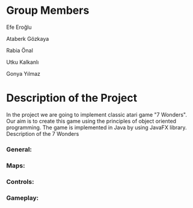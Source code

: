 

# Group Members

Efe Eroğlu

Ataberk Gözkaya

Rabia Önal

Utku Kalkanlı

Gonya Yılmaz

# Description of the Project

In the project we are going to implement classic atari game "7 Wonders".
Our aim is to create this game using the principles of object oriented programming.
The game is implemented in Java by using JavaFX library.
Description of the 7 Wonders

### General:


### Maps:


### Controls:


### Gameplay:
